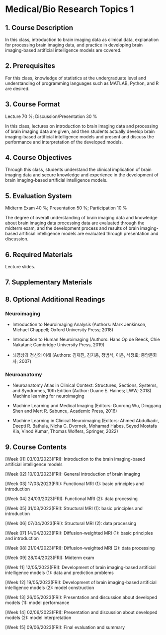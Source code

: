 # Medical/Bio Research Topics 1
## 1. Course Description

In this class, introduction to brain imaging data as clinical data, explanation for processing brain imaging data, and practice in developing brain imaging-based artificial intelligence models are covered.


## 2. Prerequisites

For this class, knowledge of statistics at the undergraduate level and understanding of programming languages such as MATLAB, Python, and R are desired.


## 3. Course Format

Lecture	70 %; Discussion/Presentation	30 %

In this class, lectures on introduction to brain imaging data and processing of brain imaging data are given, and then students actually develop brain imaging-based artificial intelligence models and present and discuss the performance and interpretation of the developed models.


## 4. Course Objectives

Through this class, students understand the clinical implication of brain imaging data and secure knowledge and experience in the development of brain imaging-based artificial intelligence models.


## 5. Evaluation System

Midterm Exam 40 %; 
Presentation 50 %; 
Participation 10 %

The degree of overall understanding of brain imaging data and knowledge about brain imaging data processing data are evaluated through the midterm exam, and the development process and results of brain imaging-based artificial intelligence models are evaluated through presentation and discussion.


## 6. Required Materials

Lecture slides.


## 7. Supplementary Materials


## 8. Optional Additional Readings

### Neuroimaging

- Introduction to Neuroimaging Analysis (Authors: Mark Jenkinson, Michael Chappell; Oxford University Press; 2018)

- Introduction to Human Neuroimaging (Authors: Hans Op de Beeck, Chie Nakatani; Cambridge University Press, 2019)

- 뇌영상과 정신의 이해 (Authors: 김재진, 김지웅, 정범석, 이은, 석정호; 중앙문화사; 2007)

### Neuroanatomy

- Neuroanatomy Atlas in Clinical Context: Structures, Sections, Systems, and Syndromes, 10th Edition (Author:  Duane E. Haines; LWW; 2018)
Machine learning for neuroimaging

- Machine Learning and Medical Imaging (Editors: Guorong Wu, Dinggang Shen and Mert R. Sabuncu, Academic Press, 2016)

- Machine Learning in Clinical Neuroimaging (Editors: Ahmed Abdulkadir, Deepti R. Bathula, Nicha C. Dvornek, Mohamad Habes, Seyed Mostafa Kia, Vinod Kumar, Thomas Wolfers, Springer, 2022)

## 9. Course Contents

[Week 01] 03/03/2023(FRI): Introduction to the brain imaging-based artificial intelligence models

[Week 02] 10/03/2023(FRI): General introduction of brain imaging

[Week 03] 17/03/2023(FRI): Functional MRI (1): basic principles and introduction

[Week 04] 24/03/2023(FRI): Functional MRI (2): data processing

[Week 05] 31/03/2023(FRI): Structural MRI (1): basic principles and introduction

[Week 06] 07/04/2023(FRI): Structural MRI (2): data processing

[Week 07] 14/04/2023(FRI): Diffusion-weighted MRI (1): basic principles and introduction

[Week 08] 21/04/2023(FRI): Diffusion-weighted MRI (2): data processing

[Week 09] 28/04/2023(FRI): Midterm exam

[Week 11] 12/05/2023(FRI): Development of brain imaging-based artificial intelligence models (1): data and prediction problems

[Week 12] 19/05/2023(FRI): Development of brain imaging-based artificial intelligence models (2): model construction

[Week 13] 26/05/2023(FRI): Presentation and discussion about developed models (1): model performance

[Week 14] 02/06/2023(FRI): Presentation and discussion about developed models (2): model interpretation

[Week 15] 09/06/2023(FRI): Final evaluation and summary

